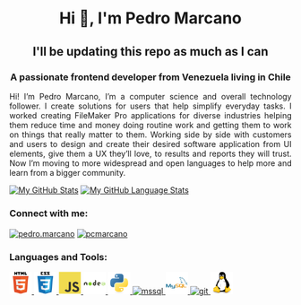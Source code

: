 <h1 align="center">Hi 👋, I'm Pedro Marcano</h1>
<h2 align="center">I'll be updating this repo as much as I can</h1>
<h3 align="center">A passionate frontend developer from Venezuela living in Chile</h3>
<p align="justify">Hi! I’m Pedro Marcano, I’m a computer science and overall technology follower. I create solutions for users that help simplify everyday tasks. I worked creating FileMaker Pro applications for diverse industries helping them reduce time and money doing routine work and getting them to work on things that really matter to them. Working side by side with customers and users to design and create their desired software application from UI elements, give them a UX they’ll love, to results and reports they will trust. Now I’m moving to more widespread and open languages to help more and learn from a bigger community.</p>

[![My GitHub Stats](https://github-readme-stats.vercel.app/api/?username=pcmarcano&count_private=true&theme=tokyonight&show_icons=true)]()
[![My GitHub Language Stats](https://github-readme-stats.vercel.app/api/top-langs/?username=pcmarcano&langs_count=5&theme=tokyonight)]()

<!--
**pcmarcano/pcmarcano** is a ✨ _special_ ✨ repository because its `README.md` (this file) appears on your GitHub profile.

Here are some ideas to get you started:

- 🔭 I’m currently working on learning to improve myself, mentally and physically
- 🌱 I’m currently learning HTML, CSS, JavaScript, SQL, Python
- 👯 I’m looking to collaborate on any team that wants to give users a product to love
- 🤔 I’m looking for help with some stuff 😀
- 💬 Ask me about anything
- 📫 How to reach me: pedromarcano@outlook.cl +65 9 9714 2272

- ⚡ Fun fact: intelligence is a recessive gene 😆
-->

<h3 align="left">Connect with me:</h3>
<p align="left">
    <a href="https://linkedin.com/in/pcmarcano" target="blank"><img align="center" src="https://raw.githubusercontent.com/rahuldkjain/github-profile-readme-generator/master/src/images/icons/Social/linked-in-alt.svg" alt="pedro.marcano" height="30" width="40" /></a>
    <a href="https://twitter.com/pcmarcano" target="blank"><img align="center" src="https://raw.githubusercontent.com/rahuldkjain/github-profile-readme-generator/master/src/images/icons/Social/twitter.svg" alt="pcmarcano" height="30" width="40" /></a>
</p>

<h3 align="left">Languages and Tools:</h3>
<p align="left"> 
    <a href="https://www.w3.org/html/" target="_blank" rel="noreferrer"> <img src="https://raw.githubusercontent.com/devicons/devicon/master/icons/html5/html5-original-wordmark.svg" alt="html5" width="40" height="40"/> </a> 
    <a href="https://www.w3schools.com/css/" target="_blank" rel="noreferrer"> <img src="https://raw.githubusercontent.com/devicons/devicon/master/icons/css3/css3-original-wordmark.svg" alt="css3" width="40" height="40"/> </a> 
    <a href="https://developer.mozilla.org/en-US/docs/Web/JavaScript" target="_blank" rel="noreferrer"> <img src="https://raw.githubusercontent.com/devicons/devicon/master/icons/javascript/javascript-original.svg" alt="javascript" width="40" height="40"/> </a> 
    <a href="https://nodejs.org" target="_blank" rel="noreferrer"> <img src="https://raw.githubusercontent.com/devicons/devicon/master/icons/nodejs/nodejs-original-wordmark.svg" alt="nodejs" width="40" height="40"/> </a> 
    <a href="https://www.python.org" target="_blank" rel="noreferrer"> <img src="https://raw.githubusercontent.com/devicons/devicon/master/icons/python/python-original.svg" alt="python" width="40" height="40"/> </a> 
    <a href="https://www.microsoft.com/en-us/sql-server" target="_blank" rel="noreferrer"> <img src="https://www.svgrepo.com/show/303229/microsoft-sql-server-logo.svg" alt="mssql" width="40" height="40"/> </a> 
    <a href="https://www.mysql.com/" target="_blank" rel="noreferrer"> <img src="https://raw.githubusercontent.com/devicons/devicon/master/icons/mysql/mysql-original-wordmark.svg" alt="mysql" width="40" height="40"/> </a> 
    <a href="https://git-scm.com/" target="_blank" rel="noreferrer"> <img src="https://www.vectorlogo.zone/logos/git-scm/git-scm-icon.svg" alt="git" width="40" height="40"/> </a>
    <a href="https://www.linux.org/" target="_blank" rel="noreferrer"> <img src="https://raw.githubusercontent.com/devicons/devicon/master/icons/linux/linux-original.svg" alt="linux" width="40" height="40"/> </a> 
</p>
